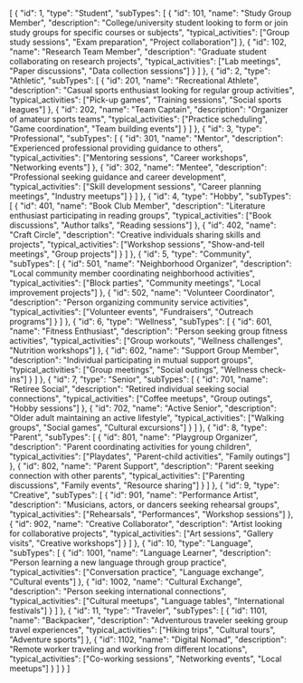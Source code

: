 [
  {
    "id": 1,
    "type": "Student",
    "subTypes": [
      {
        "id": 101,
        "name": "Study Group Member",
        "description": "College/university student looking to form or join study groups for specific courses or subjects",
        "typical_activities": ["Group study sessions", "Exam preparation", "Project collaboration"]
      },
      {
        "id": 102,
        "name": "Research Team Member",
        "description": "Graduate student collaborating on research projects",
        "typical_activities": ["Lab meetings", "Paper discussions", "Data collection sessions"]
      }
    ]
  },
  {
    "id": 2,
    "type": "Athletic",
    "subTypes": [
      {
        "id": 201,
        "name": "Recreational Athlete",
        "description": "Casual sports enthusiast looking for regular group activities",
        "typical_activities": ["Pick-up games", "Training sessions", "Social sports leagues"]
      },
      {
        "id": 202,
        "name": "Team Captain",
        "description": "Organizer of amateur sports teams",
        "typical_activities": ["Practice scheduling", "Game coordination", "Team building events"]
      }
    ]
  },
  {
    "id": 3,
    "type": "Professional",
    "subTypes": [
      {
        "id": 301,
        "name": "Mentor",
        "description": "Experienced professional providing guidance to others",
        "typical_activities": ["Mentoring sessions", "Career workshops", "Networking events"]
      },
      {
        "id": 302,
        "name": "Mentee",
        "description": "Professional seeking guidance and career development",
        "typical_activities": ["Skill development sessions", "Career planning meetings", "Industry meetups"]
      }
    ]
  },
  {
    "id": 4,
    "type": "Hobby",
    "subTypes": [
      {
        "id": 401,
        "name": "Book Club Member",
        "description": "Literature enthusiast participating in reading groups",
        "typical_activities": ["Book discussions", "Author talks", "Reading sessions"]
      },
      {
        "id": 402,
        "name": "Craft Circle",
        "description": "Creative individuals sharing skills and projects",
        "typical_activities": ["Workshop sessions", "Show-and-tell meetings", "Group projects"]
      }
    ]
  },
  {
    "id": 5,
    "type": "Community",
    "subTypes": [
      {
        "id": 501,
        "name": "Neighborhood Organizer",
        "description": "Local community member coordinating neighborhood activities",
        "typical_activities": ["Block parties", "Community meetings", "Local improvement projects"]
      },
      {
        "id": 502,
        "name": "Volunteer Coordinator",
        "description": "Person organizing community service activities",
        "typical_activities": ["Volunteer events", "Fundraisers", "Outreach programs"]
      }
    ]
  },
  {
    "id": 6,
    "type": "Wellness",
    "subTypes": [
      {
        "id": 601,
        "name": "Fitness Enthusiast",
        "description": "Person seeking group fitness activities",
        "typical_activities": ["Group workouts", "Wellness challenges", "Nutrition workshops"]
      },
      {
        "id": 602,
        "name": "Support Group Member",
        "description": "Individual participating in mutual support groups",
        "typical_activities": ["Group meetings", "Social outings", "Wellness check-ins"]
      }
    ]
  },
  {
    "id": 7,
    "type": "Senior",
    "subTypes": [
      {
        "id": 701,
        "name": "Retiree Social",
        "description": "Retired individual seeking social connections",
        "typical_activities": ["Coffee meetups", "Group outings", "Hobby sessions"]
      },
      {
        "id": 702,
        "name": "Active Senior",
        "description": "Older adult maintaining an active lifestyle",
        "typical_activities": ["Walking groups", "Social games", "Cultural excursions"]
      }
    ]
  },
  {
    "id": 8,
    "type": "Parent",
    "subTypes": [
      {
        "id": 801,
        "name": "Playgroup Organizer",
        "description": "Parent coordinating activities for young children",
        "typical_activities": ["Playdates", "Parent-child activities", "Family outings"]
      },
      {
        "id": 802,
        "name": "Parent Support",
        "description": "Parent seeking connection with other parents",
        "typical_activities": ["Parenting discussions", "Family events", "Resource sharing"]
      }
    ]
  },
  {
    "id": 9,
    "type": "Creative",
    "subTypes": [
      {
        "id": 901,
        "name": "Performance Artist",
        "description": "Musicians, actors, or dancers seeking rehearsal groups",
        "typical_activities": ["Rehearsals", "Performances", "Workshop sessions"]
      },
      {
        "id": 902,
        "name": "Creative Collaborator",
        "description": "Artist looking for collaborative projects",
        "typical_activities": ["Art sessions", "Gallery visits", "Creative workshops"]
      }
    ]
  },
  {
    "id": 10,
    "type": "Language",
    "subTypes": [
      {
        "id": 1001,
        "name": "Language Learner",
        "description": "Person learning a new language through group practice",
        "typical_activities": ["Conversation practice", "Language exchange", "Cultural events"]
      },
      {
        "id": 1002,
        "name": "Cultural Exchange",
        "description": "Person seeking international connections",
        "typical_activities": ["Cultural meetups", "Language tables", "International festivals"]
      }
    ]
  },
  {
    "id": 11,
    "type": "Traveler",
    "subTypes": [
      {
        "id": 1101,
        "name": "Backpacker",
        "description": "Adventurous traveler seeking group travel experiences",
        "typical_activities": ["Hiking trips", "Cultural tours", "Adventure sports"]
      },
      {
        "id": 1102,
        "name": "Digital Nomad",
        "description": "Remote worker traveling and working from different locations",
        "typical_activities": ["Co-working sessions", "Networking events", "Local meetups"]
      }
    ]
  }
] 